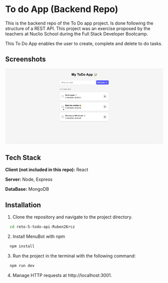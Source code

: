 # To do App (Backend Repo)

This is the backend repo of the To Do app project. Is done following the structure of a REST API.
This project was an exercise proposed by the teachers at Nuclio School during the Full Stack Developer Bootcamp.

This To Do App enables the user to create, complete and delete to do tasks.

## Screenshots

![App Screenshot](to-do-animated.gif)

## Tech Stack

**Client (not included in this repo):** React

**Server:** Node, Express

**DataBase:** MongoDB

## Installation

1. Clone the repository and navigate to the project directory.

```bash
  cd reto-5-todo-api-Ruben26rcz
```

2. Install MenuBot with npm

```bash
  npm install
```

3. Run the project in the terminal with the following command:

```bash
  npm run dev
```

4. Manage HTTP requests at http://localhost:3001.
